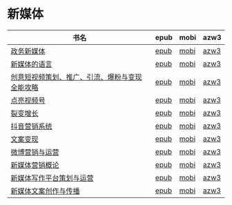 # 新媒体

| 书名 | epub | mobi | azw3 |
| --- | --- | --- | --- |
| [政务新媒体](http://ct.dalanmei.com/f/31084289-771241367-aaf47e) | [epub](http://ct.dalanmei.com/f/31084289-771241367-aaf47e) | [mobi](http://ct.dalanmei.com/f/31084289-771229942-c02a93) | [azw3](http://ct.dalanmei.com/f/31084289-771233506-3ee2ff) |
| [新媒体的语言](http://ct.dalanmei.com/f/31084289-570357796-c9d4e4) | [epub](http://ct.dalanmei.com/f/31084289-570357796-c9d4e4) | [mobi](http://ct.dalanmei.com/f/31084289-570151903-a7c0a3) | [azw3](http://ct.dalanmei.com/f/31084289-571406020-08d2a1) |
| [创意短视频策划、推广、引流、爆粉与变现全能攻略](http://ct.dalanmei.com/f/31084289-570357805-d00688) | [epub](http://ct.dalanmei.com/f/31084289-570357805-d00688) | [mobi](http://ct.dalanmei.com/f/31084289-570152052-02a873) | [azw3](http://ct.dalanmei.com/f/31084289-571406035-2a4aca) |
| [点亮视频号](http://ct.dalanmei.com/f/31084289-570269866-82b257) | [epub](http://ct.dalanmei.com/f/31084289-570269866-82b257) | [mobi](http://ct.dalanmei.com/f/31084289-570127608-253efb) | [azw3](http://ct.dalanmei.com/f/31084289-571409624-23d3cc) |
| [裂变增长](http://ct.dalanmei.com/f/31084289-572084975-0bc283) | [epub](http://ct.dalanmei.com/f/31084289-572084975-0bc283) | [mobi](http://ct.dalanmei.com/f/31084289-571729031-f329c6) | [azw3](http://ct.dalanmei.com/f/31084289-572112287-d21b23) |
| [抖音营销系统](http://ct.dalanmei.com/f/31084289-572112595-fce693) | [epub](http://ct.dalanmei.com/f/31084289-572112595-fce693) | [mobi](http://ct.dalanmei.com/f/31084289-571723407-918708) | [azw3](http://ct.dalanmei.com/f/31084289-572116706-aef1e6) |
| [文案变现](http://ct.dalanmei.com/f/31084289-571778678-cb7301) | [epub](http://ct.dalanmei.com/f/31084289-571778678-cb7301) | [mobi](http://ct.dalanmei.com/f/31084289-571520036-ee5b04) | [azw3](http://ct.dalanmei.com/f/31084289-571925037-214048) |
| [微博营销与运营](http://ct.dalanmei.com/f/31084289-571806966-d17f14) | [epub](http://ct.dalanmei.com/f/31084289-571806966-d17f14) | [mobi](http://ct.dalanmei.com/f/31084289-571538814-cf3f51) | [azw3](http://ct.dalanmei.com/f/31084289-571991959-793a21) |
| [新媒体营销概论](http://ct.dalanmei.com/f/31084289-571807184-fdf8bc) | [epub](http://ct.dalanmei.com/f/31084289-571807184-fdf8bc) | [mobi](http://ct.dalanmei.com/f/31084289-571539202-39c329) | [azw3](http://ct.dalanmei.com/f/31084289-571992161-de817a) |
| [新媒体写作平台策划与运营](http://ct.dalanmei.com/f/31084289-571807201-de8213) | [epub](http://ct.dalanmei.com/f/31084289-571807201-de8213) | [mobi](http://ct.dalanmei.com/f/31084289-571539255-ac39f8) | [azw3](http://ct.dalanmei.com/f/31084289-571992193-bf88fc) |
| [新媒体文案创作与传播](http://ct.dalanmei.com/f/31084289-571807209-c0cc41) | [epub](http://ct.dalanmei.com/f/31084289-571807209-c0cc41) | [mobi](http://ct.dalanmei.com/f/31084289-571539283-96b7b0) | [azw3](http://ct.dalanmei.com/f/31084289-571992205-a132a4) |
